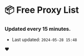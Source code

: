 # :package: Free Proxy List
### Updated every 15 minutes.

- Last updated: `2024-05-28 15:48`

:heart:
